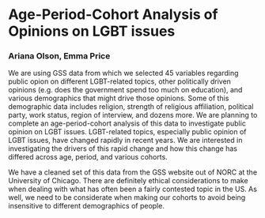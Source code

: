 # Age-Period-Cohort Analysis of Opinions on LGBT issues
### Ariana Olson, Emma Price


We are using GSS data from which we selected 45 variables regarding public opion on different LGBT-related topics, other politically driven opinions (e.g. does the government spend too much on education), and various demographics that might drive those opinions. Some of this demographic data includes religion, strength of religious affiliation, political party, work status, region of interview, and dozens more. We are planning to complete an age-period-cohort analysis of this data to investigate public opinion on LGBT issues. LGBT-related topics, especially public opinion of LGBT issues, have changed rapidly in recent years. We are interested in investigating the drivers of this rapid change and how this change has differed across age, period, and various cohorts.

We have a cleaned set of this data from the GSS website out of NORC at the University of Chicago. There are definitely ethical considerations to make when dealing with what has often been a fairly contested topic in the US. As well, we need to be considerate when making our cohorts to avoid being insensitive to different demographics of people.